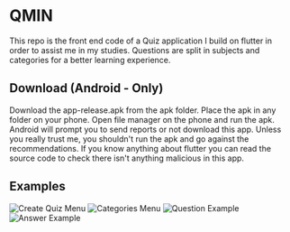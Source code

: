# QMIN

This repo is the front end code of a Quiz application I build on flutter in order to assist me in my studies. Questions are split in subjects and categories for a better learning experience.

## Download (Android - Only)

Download the app-release.apk from the apk folder. Place the apk in any folder on your phone. Open file manager on the phone and run the apk.
Android will prompt you to send reports or not download this app. Unless you really trust me, you shouldn't run the apk and go against the recommendations.
If you know anything about flutter you can read the source code to check there isn't anything malicious in this app.

## Examples

![Create Quiz Menu](https://raw.githubusercontent.com/Hugo-AOYAGI/prepa_quiz_app/master/readme_images/create_menu.png)
![Categories Menu](https://raw.githubusercontent.com/Hugo-AOYAGI/prepa_quiz_app/master/readme_images/cat_menu.png)
![Question Example](https://raw.githubusercontent.com/Hugo-AOYAGI/prepa_quiz_app/master/readme_images/quest_ex.png)
![Answer Example](https://raw.githubusercontent.com/Hugo-AOYAGI/prepa_quiz_app/master/readme_images/ans_ex.png)
